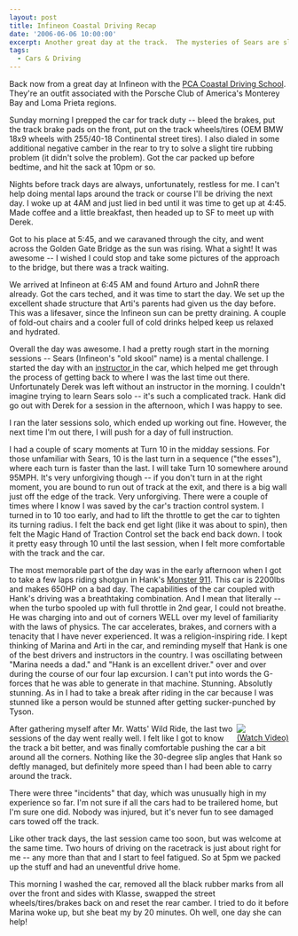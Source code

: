 ```yaml
---
layout: post
title: Infineon Coastal Driving Recap
date: '2006-06-06 10:00:00'
excerpt: Another great day at the track.  The mysteries of Sears are slowly unlocked...
tags:
  - Cars & Driving
---
```


Back now from a great day at Infineon with the <a href='http://coastaldriving.org/'>PCA Coastal Driving School</a>. They're an outfit associated with the Porsche Club of America's Monterey Bay and Loma Prieta regions.

Sunday morning I prepped the car for track duty -- bleed the brakes, put the track brake pads on the front, put on the track wheels/tires (OEM BMW 18x9 wheels with 255/40-18 Continental street tires). I also dialed in some additional negative camber in the rear to try to solve a slight tire rubbing problem (it didn't solve the problem). Got the car packed up before bedtime, and hit the sack at 10pm or so.

Nights before track days are always, unfortunately, restless for me. I can't help doing mental laps around the track or course I'll be driving the next day. I woke up at 4AM and just lied in bed until it was time to get up at 4:45. Made coffee and a little breakfast, then headed up to SF to meet up with Derek.

Got to his place at 5:45, and we caravaned through the city, and went across the Golden Gate Bridge as the sun was rising. What a sight! It was awesome -- I wished I could stop and take some pictures of the approach to the bridge, but there was a track waiting.

We arrived at Infineon at 6:45 AM and found Arturo and JohnR there already. Got the cars teched, and it was time to start the day. We set up the excellent shade structure that Arti's parents had given us the day before. This was a lifesaver, since the Infineon sun can be pretty draining. A couple of fold-out chairs and a cooler full of cold drinks helped keep us relaxed and hydrated.

Overall the day was awesome. I had a pretty rough start in the morning sessions -- Sears (Infineon's "old skool" name) is a mental challenge. I started the day with an <a href='http://coastaldriving.org/images/candy/chp1.jpg'>instructor </a>in the car, which helped me get through the process of getting back to where I was the last time out there. Unfortunately Derek was left without an instructor in the morning. I couldn't imagine trying to learn Sears solo -- it's such a complicated track. Hank did go out with Derek for a session in the afternoon, which I was happy to see.

I ran the later sessions solo, which ended up working out fine. However, the next time I'm out there, I will push for a day of full instruction.

I had a couple of scary moments at Turn 10 in the midday sessions. For those unfamiliar with Sears, 10 is the last turn in a sequence ("the esses"), where each turn is faster than the last. I will take Turn 10 somewhere around 95MPH. It's very unforgiving though -- if you don't turn in at the right moment, you are bound to run out of track at the exit, and there is a big wall just off the edge of the track. Very unforgiving. There were a couple of times where I know I was saved by the car's traction control system. I turned in to 10 too early, and had to lift the throttle to get the car to tighten its turning radius. I felt the back end get light (like it was about to spin), then felt the Magic Hand of Traction Control set the back end back down. I took it pretty easy through 10 until the last session, when I felt more comfortable with the track and the car.

The most memorable part of the day was in the early afternoon when I got to take a few laps riding shotgun in Hank's <a href='http://coastaldriving.org/images/slideshow/1.jpg'>Monster 911</a>. This car is 2200lbs and makes 650HP on a bad day. The capabilities of the car coupled with Hank's driving was a breathtaking combination. And I mean that literally -- when the turbo spooled up with full throttle in 2nd gear, I could not breathe. He was charging into and out of corners WELL over my level of familiarity with the laws of physics. The car accelerates, brakes, and corners with a tenacity that I have never experienced. It was a religion-inspiring ride. I kept thinking of Marina and Arti in the car, and reminding myself that Hank is one of the best drivers and instructors in the country. I was oscillating between "Marina needs a dad." and "Hank is an excellent driver." over and over during the course of our four lap excursion. I can't put into words the G-forces that he was able to generate in that machine. Stunning. Absolutly stunning. As in I had to take a break after riding in the car because I was stunned like a person would be stunned after getting sucker-punched by Tyson.

<div style='float:right'><a href='http://www.thenobot.org/video/watch.php?20060605-infineon_5th_session.mov'><img src='http://www.thenobot.org/video/video.thenobot.org/20060605-infineon_5th_session.mov.jpg'><br>(Watch Video)</a></div>After gathering myself after Mr. Watts' Wild Ride, the last two sessions of the day went really well.  I felt like I got to know the track a bit better, and was finally comfortable pushing the car a bit around all the corners.  Nothing like the 30-degree slip angles that Hank so deftly managed, but definitely more speed than I had been able to carry around the track.

There were three "incidents" that day, which was unusually high in my experience so far. I'm not sure if all the cars had to be trailered home, but I'm sure one did. Nobody was injured, but it's never fun to see damaged cars towed off the track.

Like other track days, the last session came too soon, but was welcome at the same time. Two hours of driving on the racetrack is just about right for me -- any more than that and I start to feel fatigued. So at 5pm we packed up the stuff and had an uneventful drive home.

This morning I washed the car, removed all the black rubber marks from all over the front and sides with Klasse, swapped the street wheels/tires/brakes back on and reset the rear camber. I tried to do it before Marina woke up, but she beat my by 20 minutes. Oh well, one day she can help!
